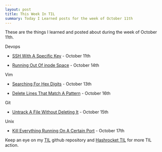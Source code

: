 ```yaml
---
layout: post
title: This Week In TIL
summary: Today I Learned posts for the week of October 11th
---
```


These are the things I learned and posted about during the week of October
11th.

Devops

- [SSH With A Specific Key](https://github.com/jbranchaud/til/blob/5f91ab0a44b1b18721c40ab10385b43b07940ce6/unix/ssh-with-a-specific-key.md) - October 11th

- [Running Out Of inode Space](https://github.com/jbranchaud/til/blob/c76657bb029b5db28a9a74d97dbbd8b72080aad3/devops/running-out-of-inode-space.md) - October 14th

Vim

- [Searching For Hex Digits](https://github.com/jbranchaud/til/blob/9bd193b141966a6521bfce4b782e27c206eb9a64/vim/searching-for-hex-digits.md) - October 13th

- [Delete Lines That Match A Pattern](https://github.com/jbranchaud/til/blob/f5004fc21eb3bae987324c1e64acdc8e50335672/vim/delete-lines-that-match-a-pattern.md) - October 16th

Git

- [Untrack A File Without Deleting It](https://github.com/jbranchaud/til/blob/693bd12dbb9cd4cc7ebd38af7ef6fa26cf446f45/git/untrack-a-file-without-deleting-it.md) - October 15th

Unix

- [Kill Everything Running On A Certain Port](https://github.com/jbranchaud/til/blob/4d75ff14ce115d61e16476204b925458a5c57fc8/unix/kill-everything-running-on-a-certain-port.md) - October 17th

Keep an eye on my [TIL](https://github.com/jbranchaud/til) github repository
and [Hashrocket TIL](http://til.hashrocket.com/) for more TIL action.
